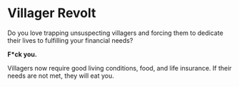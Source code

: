 # Villager Revolt

Do you love trapping unsuspecting villagers and forcing them to dedicate their lives to fulfilling your financial needs?

**F*ck you.**

Villagers now require good living conditions, food, and life insurance. If their needs are not met, they will eat you.
